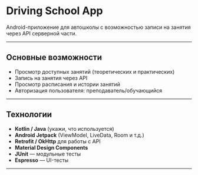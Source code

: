 # Driving School App

Android-приложение для автошколы с возможностью записи на занятия через API серверной части.

---

## Основные возможности

- Просмотр доступных занятий (теоретических и практических)
- Запись на занятия через API
- Просмотр расписания и истории занятий
- Авторизация пользователя: преподаватель/обучающийся

---

## Технологии

- **Kotlin / Java** (укажи, что используется)
- **Android Jetpack** (ViewModel, LiveData, Room и т.д.)
- **Retrofit / OkHttp** для работы с API
- **Material Design Components**
- **JUnit** — модульные тесты
- **Espresso** — UI-тесты

---
